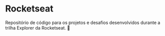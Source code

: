 # Rocketseat
Repositório de código para os projetos e desafios desenvolvidos durante a trilha Explorer da Rocketseat. :rocket:

